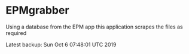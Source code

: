 # EPMgrabber
Using a database from the EPM app this application scrapes the files as required


Latest backup: Sun Oct 6 07:48:01 UTC 2019
